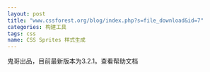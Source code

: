 ```yaml
---
layout: post
title: "www.cssforest.org/blog/index.php?s=file_download&id=7"
categories: 构建工具
tags: css
name: CSS Sprites 样式生成
---
```


鬼哥出品，目前最新版本为3.2.1。查看帮助文档
<!--break-->
